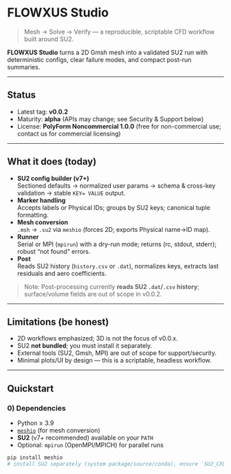 # FLOWXUS Studio

> Mesh → Solve → Verify — a reproducible, scriptable CFD workflow built around SU2.

**FLOWXUS Studio** turns a 2D Gmsh mesh into a validated SU2 run with deterministic configs, clear failure modes, and compact post-run summaries.

---

## Status

- Latest tag: **v0.0.2**
- Maturity: **alpha** (APIs may change; see Security & Support below)
- License: **PolyForm Noncommercial 1.0.0** (free for non-commercial use; contact us for commercial licensing)

---

## What it does (today)

- **SU2 config builder (v7+)**  
  Sectioned defaults → normalized user params → schema & cross-key validation → stable `KEY= VALUE` output.
- **Marker handling**  
  Accepts labels or Physical IDs; groups by SU2 keys; canonical tuple formatting.
- **Mesh conversion**  
  `.msh` → `.su2` via `meshio` (forces 2D; exports Physical name→ID map).
- **Runner**  
  Serial or MPI (`mpirun`) with a dry-run mode; returns (rc, stdout, stderr); robust “not found” errors.
- **Post**  
  Reads SU2 history (`history.csv` or `.dat`), normalizes keys, extracts last residuals and aero coefficients.

> Note: Post-processing currently **reads SU2 `.dat`/`.csv` history**; surface/volume fields are out of scope in v0.0.2.

---

## Limitations (be honest)

- 2D workflows emphasized; 3D is not the focus of v0.0.x.
- SU2 **not bundled**; you must install it separately.
- External tools (SU2, Gmsh, MPI) are out of scope for support/security.
- Minimal plots/UI by design — this is a scriptable, headless workflow.

---

## Quickstart

### 0) Dependencies

- Python ≥ 3.9
- [`meshio`](https://pypi.org/project/meshio/) (for mesh conversion)
- **SU2** (v7+ recommended) available on your `PATH`
- Optional: `mpirun` (OpenMPI/MPICH) for parallel runs

```bash
pip install meshio
# install SU2 separately (system package/source/conda), ensure `SU2_CFD` resolves

